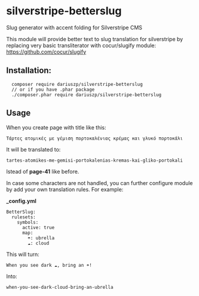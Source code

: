 # silverstripe-betterslug

Slug generator with accent folding for Silverstripe CMS

This module will provide better text to slug translation for silverstripe by replacing very basic transliterator with cocur/slugify module:
https://github.com/cocur/slugify

## Installation:

````
  composer require dariuszp/silverstripe-betterslug
  // or if you have .phar package
  ./composer.phar require dariuszp/silverstripe-betterslug
````

## Usage

When you create page with title like this:
````
Τάρτες ατομικές με γέμιση πορτοκαλένιας κρέμας και γλυκό πορτοκάλι
````

It will be translated to:
````
tartes-atomikes-me-gemisi-portokalenias-kremas-kai-gliko-portokali
````

Istead of **page-41** like before.

In case some characters are not handled, you can further configure module by add your own translation rules. For example:

**_config.yml**
````
BetterSlug:
  rulesets:
    symbols:
      active: true
      map:
        ☂: ubrella
        ☁: cloud
````

This will turn:
````
When you see dark ☁, bring an ☂!
````

Into:
````
when-you-see-dark-cloud-bring-an-ubrella
````